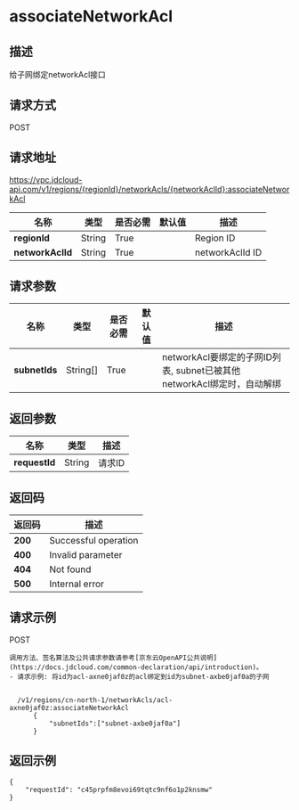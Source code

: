 # associateNetworkAcl


## 描述
给子网绑定networkAcl接口

## 请求方式
POST

## 请求地址
https://vpc.jdcloud-api.com/v1/regions/{regionId}/networkAcls/{networkAclId}:associateNetworkAcl

|名称|类型|是否必需|默认值|描述|
|---|---|---|---|---|
|**regionId**|String|True| |Region ID|
|**networkAclId**|String|True| |networkAclId ID|

## 请求参数
|名称|类型|是否必需|默认值|描述|
|---|---|---|---|---|
|**subnetIds**|String[]|True| |networkAcl要绑定的子网ID列表, subnet已被其他networkAcl绑定时，自动解绑|


## 返回参数
|名称|类型|描述|
|---|---|---|
|**requestId**|String|请求ID|


## 返回码
|返回码|描述|
|---|---|
|**200**|Successful operation|
|**400**|Invalid parameter|
|**404**|Not found|
|**500**|Internal error|

## 请求示例
POST
```
调用方法、签名算法及公共请求参数请参考[京东云OpenAPI公共说明](https://docs.jdcloud.com/common-declaration/api/introduction)。
- 请求示例: 将id为acl-axne0jaf0z的acl绑定到id为subnet-axbe0jaf0a的子网


  /v1/regions/cn-north-1/networkAcls/acl-axne0jaf0z:associateNetworkAcl
      {
          "subnetIds":["subnet-axbe0jaf0a"]
      }

```

## 返回示例
```
{
    "requestId": "c45prpfm8evoi69tqtc9nf6o1p2knsmw"
}
```
